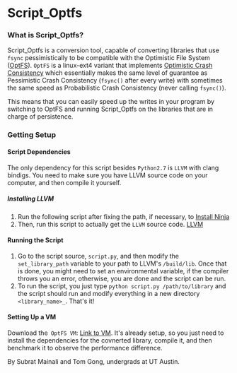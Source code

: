 # Script_Optfs #
### What is Script_Optfs? ###
Script_Optfs is a conversion tool, capable of converting libraries that use `fsync` pessimistically to be compatible with the Optimistic File System ([OptFS](https://github.com/utsaslab/optfs)). 
`OptFS` is a linux-ext4 variant that implements [Optimistic Crash Consistency](http://research.cs.wisc.edu/adsl/Publications/optfs-sosp13.pdf) which essentially makes the same level of guarantee as Pessimistic Crash Consistency (`fsync()` after every write) with sometimes the same speed as Probabilistic Crash Consistency (never calling `fsync()`).

This means that you can easily speed up the writes in your program by switching to OptFS and running Script_Optfs on the libraries that are in charge of persistence.

### Getting Setup ###
#### Script Dependencies ####
The only dependency for this script besides `Python2.7` is `LLVM` with clang bindigs. You need to make sure you have LLVM source code on your computer, and then compile it yourself. 
##### Installing LLVM #####
1. Run the following script after fixing the path, if necessary, to [Install Ninja](https://github.com/JDevlieghere/dotfiles/blob/master/installers/ninja.sh)
1. Then, run this script to actually get the `LLVM` source code. [LLVM](https://github.com/JDevlieghere/dotfiles/blob/master/installers/llvm.sh)

#### Running the Script ####
1. Go to the script source, `script.py`, and then modify the `set_library_path` variable to your path to LLVM's `/build/lib`.
Once that is done, you might need to set an environmental variable, if the compiler throws you an error, otherwise, you are done and the script can be run.
1. To run the script, you just type `python script.py /path/to/library` and the script should run and modify everything in a new directory `<library_name>_`.
That's it!

#### Setting Up a VM ####
Download the` OptFS VM`: [Link to VM](http://pages.cs.wisc.edu/~vijayc/optfs-vm.tar.gz).
It's already setup, so you just need to install the dependencies for the covnerted library, compile it, and then benchmark it to observe the performance difference.

By Subrat Mainali and Tom Gong, undergrads at UT Austin.

